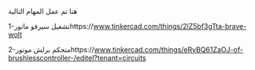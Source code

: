 هنا تم عمل المهام التالية

1-تشغيل سيرفو ماتورhttps://www.tinkercad.com/things/2lZ5bf3gTta-brave-wolt

2-متحكم برلش موتورhttps://www.tinkercad.com/things/eRyBQ61ZaOJ-of-brushlesscontroller-/editel?tenant=circuits
